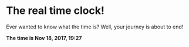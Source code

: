 # The real time clock!

Ever wanted to know what the time is? Well, your journey is about to end!

**The time is Nov 18, 2017, 19:27**